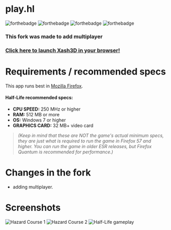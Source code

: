 # play.hl
![forthebadge](https://forthebadge.com/images/badges/made-with-c-plus-plus.svg) ![forthebadge](https://forthebadge.com/images/badges/made-with-javascript.svg) ![forthebadge](https://forthebadge.com/images/badges/uses-html.svg) ![forthebadge](https://forthebadge.com/images/badges/built-with-love.svg)

### This fork was made to add multiplayer

### [Click here to launch Xash3D in your browser!](https://spacewd69.github.io/play.hl/xash-intro.html)

# Requirements / recommended specs
This app runs best in [Mozilla Firefox](https://www.mozilla.org/en-GB/firefox/).

#### Half-Life recommended specs:

* **CPU SPEED:** 250 MHz or higher
* **RAM:** 512 MB or more
* **OS:** Windows 7 or higher
* **GRAPHICS CARD:** 32 MB+ video card

>*(Keep in mind that these are NOT the game's actual minimum specs, they are just what is required to run the game in Firefox 57 and higher. You can run the game in older ESR releases, but Firefox Quantum is recommended for performance.)*

# Changes in the fork
* adding multiplayer.

# Screenshots
![Hazard Course 1](https://github.com/iCrazyBlaze/Xash3D-Emscripten/blob/master/web/hlbrowser3.png?raw=true)
![Hazard Course 2](https://github.com/iCrazyBlaze/Xash3D-Emscripten/blob/master/web/hlbrowser4.png?raw=true)
![Half-Life gameplay](https://github.com/iCrazyBlaze/Xash3D-Emscripten/blob/master/web/hlbrowser5.png?raw=true)
